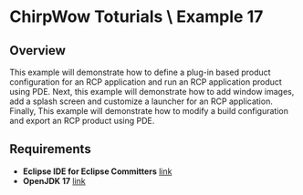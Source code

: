 # ChirpWow Toturials \ Example 17

## Overview
This example will demonstrate how to define a plug-in based product
configuration for an RCP application and run an RCP application product
using PDE. Next, this example will demonstrate how to add window images,
add a splash screen and customize a launcher for an RCP application.
Finally, This example will demonstrate how to modify a build configuration and
export an RCP product using PDE.

## Requirements
* **Eclipse IDE for Eclipse Committers** [link](https://www.eclipse.org/downloads/)
* **OpenJDK 17** [link](https://adoptium.net/)
